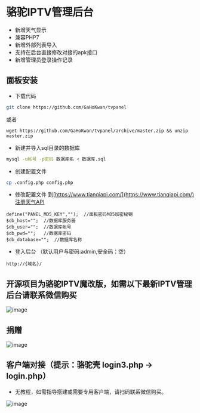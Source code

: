 # 骆驼IPTV管理后台

- 新增天气显示
- 兼容PHP7
- 新增外部列表导入
- 支持在后台直接修改对接的apk接口
- 新增管理员登录操作记录

## 面板安装
- 下载代码
```bash
git clone https://github.com/GaHoKwan/tvpanel
```
或者
```
wget https://github.com/GaHoKwan/tvpanel/archive/master.zip && unzip master.zip
```

- 新建并导入sql目录的数据库
```bash
mysql -u帐号 -p密码 数据库名 < 数据库.sql
```

- 创建配置文件
```bash
cp .config.php config.php
```

- 修改配置文件
到[https://www.tianqiapi.com/](https://www.tianqiapi.com/)注册天气API
```
define("PANEL_MD5_KEY","");  //面板密码MD5加密秘钥
$db_host="";  //数据库服务器
$db_user="";  //数据库帐号
$db_pwd="";   //数据库密码
$db_database="";  //数据库名称
```

- 登入后台 （默认用户与密码:admin,安全码：空）
```
http://{域名}/
```
## 开源项目为骆驼IPTV魔改版，如需以下最新IPTV管理后台请联系微信购买
![image](https://github.com/GaHoKwan/tvpanel/raw/master/image.png)

## 捐赠
![image](https://github.com/GaHoKwan/tvpanel/raw/master/wechat-pay.png)

## 客户端对接（提示：骆驼壳 login3.php -> login.php）
- 无教程，如需指导搭建或需要专用客户端，请扫码联系微信购买。

![image](https://github.com/GaHoKwan/tvpanel/raw/master/wechat.jpeg)
